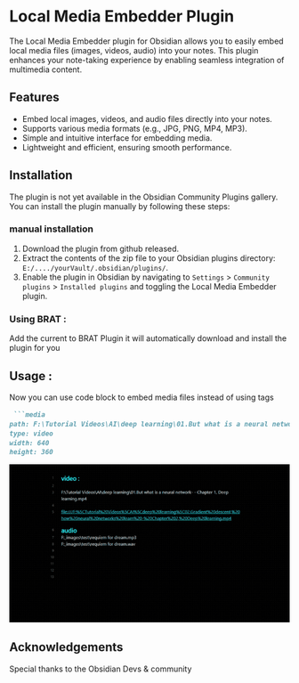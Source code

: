 # Local Media Embedder Plugin

The Local Media Embedder plugin for Obsidian allows you to easily embed local media files (images, videos, audio) into your notes. This plugin enhances your note-taking experience by enabling seamless integration of multimedia content.

## Features

- Embed local images, videos, and audio files directly into your notes.
- Supports various media formats (e.g., JPG, PNG, MP4, MP3).
- Simple and intuitive interface for embedding media.
- Lightweight and efficient, ensuring smooth performance.

## Installation

The  plugin is not yet available in the Obsidian Community Plugins gallery. You can install the plugin manually by following these steps:
### manual installation

1. Download the plugin from github released.
2. Extract the contents of the zip file to your Obsidian plugins  directory: `E:/..../yourVault/.obsidian/plugins/`.
3. Enable the plugin in Obsidian by navigating to `Settings` > `Community plugins` > `Installed plugins` and toggling the Local Media Embedder plugin.

### Using BRAT :

Add the current  to BRAT Plugin it will automatically download and install the plugin for you 


## Usage :

Now you can use code block to embed media files instead of using tags
```markdown
 ```media
path: F:\Tutorial Videos\AI\deep learning\01.But what is a neural network- - Chapter 1, Deep learning.mp4
type: video
width: 640
height: 360

```
![](v2image.gif)




## Acknowledgements

Special thanks to the Obsidian Devs & community 
